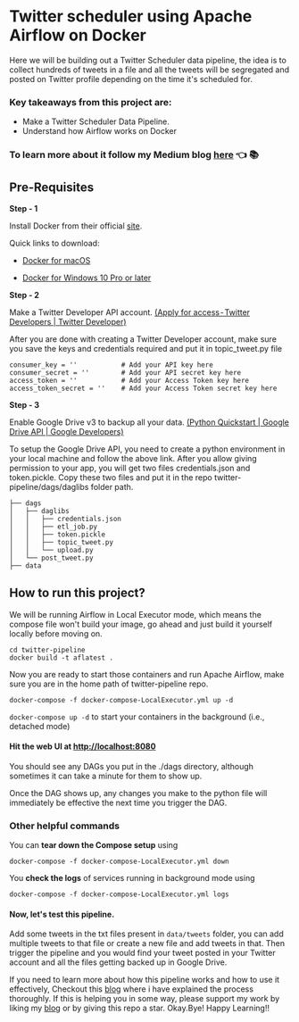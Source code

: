 # Twitter scheduler using Apache Airflow on Docker

Here we will be building out a Twitter Scheduler data pipeline, the idea is to collect hundreds of tweets in a file and all the tweets will be segregated and posted on Twitter profile depending on the time it's scheduled for.

### Key takeaways from this project are:
- Make a Twitter Scheduler Data Pipeline.
- Understand how Airflow works on Docker

### To learn more about it follow my Medium blog [here]() :point_left: :books:

## Pre-Requisites

**Step - 1**

Install Docker from their official [site](https://docs.docker.com/get-docker/).

Quick links to download:

  - [Docker for macOS](https://docs.docker.com/docker-for-mac/install/)

  - [Docker for Windows 10 Pro or later](https://docs.docker.com/docker-for-windows/install/)

**Step - 2**

Make a Twitter Developer API account. [(Apply for access - Twitter Developers | Twitter Developer)](https://developer.twitter.com/en/apply-for-access)

After you are done with creating a Twitter Developer account, make sure you save the keys and credentials required and put it in topic_tweet.py file

```
consumer_key = ''           # Add your API key here
consumer_secret = ''        # Add your API secret key here
access_token = ''           # Add your Access Token key here
access_token_secret = ''    # Add your Access Token secret key here
```

**Step - 3**

Enable Google Drive v3 to backup all your data. [(Python Quickstart | Google Drive API | Google Developers)](https://developers.google.com/drive/api/v3/quickstart/python)

To setup the Google Drive API, you need to create a python environment in your local machine and follow the above link. After you allow giving permission to your app, you will get two files credentials.json and token.pickle. Copy these two files and put it in the repo twitter-pipeline/dags/daglibs folder path.

```
├── dags
│   ├── daglibs
│   │   ├── credentials.json
│   │   ├── etl_job.py
│   │   ├── token.pickle
│   │   ├── topic_tweet.py
│   │   └── upload.py
│   └── post_tweet.py
├── data
```

## How to run this project?

We will be running Airflow in Local Executor mode, which means the compose file won't build your image, go ahead and just build it yourself locally before moving on.

```
cd twitter-pipeline
docker build -t aflatest .
```

Now you are ready to start those containers and run Apache Airflow, make sure you are in the home path of twitter-pipeline repo.

```
docker-compose -f docker-compose-LocalExecutor.yml up -d
```

`docker-compose up -d` to start your containers in the background (i.e., detached mode)


#### Hit the web UI at [http://localhost:8080](http://localhost:8080)


You should see any DAGs you put in the ./dags directory, although sometimes it can take a minute for them to show up.

Once the DAG shows up, any changes you make to the python file will immediately be effective the next time you trigger the DAG.

### Other helpful commands

You can **tear down the Compose setup** using 
```
docker-compose -f docker-compose-LocalExecutor.yml down 
```

You **check the logs** of services running in background mode using
```
docker-compose -f docker-compose-LocalExecutor.yml logs
```

#### Now, let's test this pipeline.

Add some tweets in the txt files present in `data/tweets` folder, you can add multiple tweets to that file or create a new file and add tweets in that. Then trigger the pipeline and you would find your tweet posted in your Twitter account and all the files getting backed up in Google Drive.


If you need to learn more about how this pipeline works and how to use it effectively, Checkout this [blog]() where i have explained the process thoroughly. If this is helping you in some way, please support my work by liking my [blog]() or by giving this repo a star. Okay.Bye! Happy Learning!!

